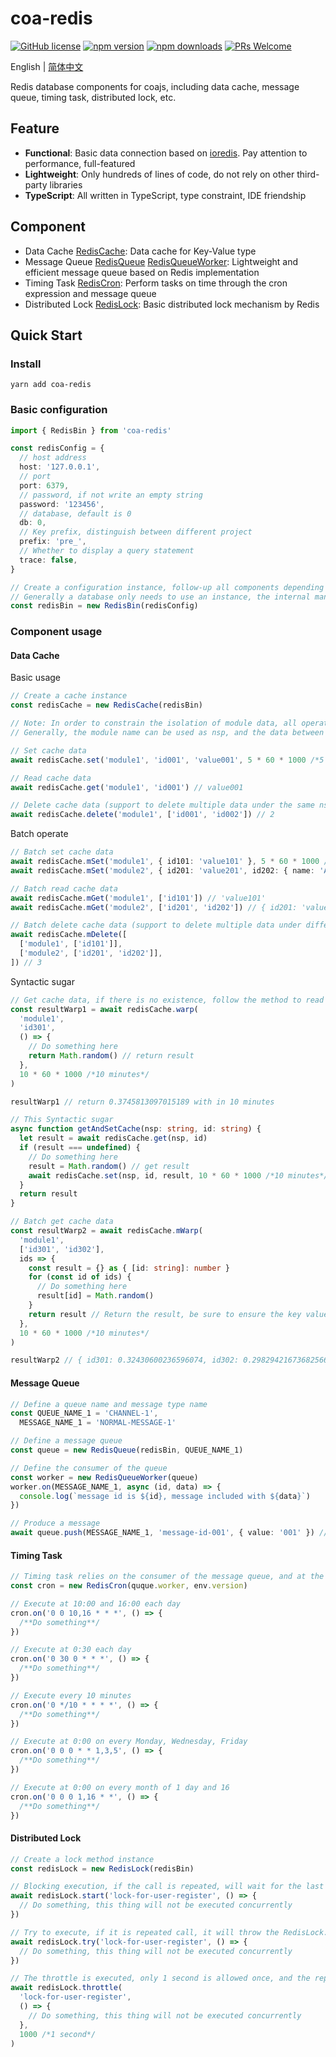 # coa-redis

[![GitHub license](https://img.shields.io/badge/license-MIT-green.svg?style=flat-square)](LICENSE)
[![npm version](https://img.shields.io/npm/v/coa-redis.svg?style=flat-square)](https://www.npmjs.org/package/coa-redis)
[![npm downloads](https://img.shields.io/npm/dm/coa-redis.svg?style=flat-square)](http://npm-stat.com/charts.html?package=coa-redis)
[![PRs Welcome](https://img.shields.io/badge/PRs-welcome-brightgreen.svg?style=flat-square)](https://github.com/coajs/coa-redis/pulls)

English | [简体中文](README.zh-CN.md)

Redis database components for coajs, including data cache, message queue, timing task, distributed lock, etc.

## Feature

- **Functional**: Basic data connection based on [ioredis](https://github.com/luin/ioredis). Pay attention to performance, full-featured
- **Lightweight**: Only hundreds of lines of code, do not rely on other third-party libraries
- **TypeScript**: All written in TypeScript, type constraint, IDE friendship

## Component

- Data Cache [RedisCache](#Data-Cache): Data cache for Key-Value type
- Message Queue [RedisQueue](#Message-Queue) [RedisQueueWorker](#消息队列): Lightweight and efficient message queue based on Redis implementation
- Timing Task [RedisCron](#Timing-Task): Perform tasks on time through the cron expression and message queue
- Distributed Lock [RedisLock](#Distributed-Lock): Basic distributed lock mechanism by Redis

## Quick Start

### Install

```shell
yarn add coa-redis
```

### Basic configuration

```typescript
import { RedisBin } from 'coa-redis'

const redisConfig = {
  // host address
  host: '127.0.0.1',
  // port
  port: 6379,
  // password, if not write an empty string
  password: '123456',
  // database, default is 0
  db: 0,
  // Key prefix, distinguish between different project
  prefix: 'pre_',
  // Whether to display a query statement
  trace: false,
}

// Create a configuration instance, follow-up all components depending on this configuration instance
// Generally a database only needs to use an instance, the internal management connection pool
const redisBin = new RedisBin(redisConfig)
```

### Component usage

#### Data Cache

Basic usage

```typescript
// Create a cache instance
const redisCache = new RedisCache(redisBin)

// Note: In order to constrain the isolation of module data, all operations of the cache instance need to pass nsp parameters and cannot be omitted.
// Generally, the module name can be used as nsp, and the data between each nsp is isolated from each other.

// Set cache data
await redisCache.set('module1', 'id001', 'value001', 5 * 60 * 1000 /*5 minutes*/) // 1

// Read cache data
await redisCache.get('module1', 'id001') // value001

// Delete cache data (support to delete multiple data under the same nsp)
await redisCache.delete('module1', ['id001', 'id002']) // 2
```

Batch operate

```typescript
// Batch set cache data
await redisCache.mSet('module1', { id101: 'value101' }, 5 * 60 * 1000 /*5 minutes*/) // 1
await redisCache.mSet('module2', { id201: 'value201', id202: { name: 'A2', title: 'a2' } }, 5 * 60 * 1000 /*5 minutes*/) // 2

// Batch read cache data
await redisCache.mGet('module1', ['id101']) // 'value101'
await redisCache.mGet('module2', ['id201', 'id202']) // { id201: 'value201', id202: { name: 'A2', title: 'a2' }

// Batch delete cache data (support to delete multiple data under different nsp)
await redisCache.mDelete([
  ['module1', ['id101']],
  ['module2', ['id201', 'id202']],
]) // 3
```

Syntactic sugar

```typescript
// Get cache data, if there is no existence, follow the method to read and save
const resultWarp1 = await redisCache.warp(
  'module1',
  'id301',
  () => {
    // Do something here
    return Math.random() // return result
  },
  10 * 60 * 1000 /*10 minutes*/
)

resultWarp1 // return 0.3745813097015189 with in 10 minutes

// This Syntactic sugar                                                                                is equivalent to the following
async function getAndSetCache(nsp: string, id: string) {
  let result = await redisCache.get(nsp, id)
  if (result === undefined) {
    // Do something here
    result = Math.random() // get result
    await redisCache.set(nsp, id, result, 10 * 60 * 1000 /*10 minutes*/)
  }
  return result
}

// Batch get cache data
const resultWarp2 = await redisCache.mWarp(
  'module1',
  ['id301', 'id302'],
  ids => {
    const result = {} as { [id: string]: number }
    for (const id of ids) {
      // Do something here
      result[id] = Math.random()
    }
    return result // Return the result, be sure to ensure the key value
  },
  10 * 60 * 1000 /*10 minutes*/
)

resultWarp2 // { id301: 0.32430600236596074, id302: 0.29829421673682566 }
```

#### Message Queue

```typescript
// Define a queue name and message type name
const QUEUE_NAME_1 = 'CHANNEL-1',
  MESSAGE_NAME_1 = 'NORMAL-MESSAGE-1'

// Define a message queue
const queue = new RedisQueue(redisBin, QUEUE_NAME_1)

// Define the consumer of the queue
const worker = new RedisQueueWorker(queue)
worker.on(MESSAGE_NAME_1, async (id, data) => {
  console.log(`message id is ${id}, message included with ${data}`)
})

// Produce a message
await queue.push(MESSAGE_NAME_1, 'message-id-001', { value: '001' }) // 1
```

#### Timing Task

```typescript
// Timing task relies on the consumer of the message queue, and at the same time, you must specify the version number to avoid version upgrade instant task conflicts
const cron = new RedisCron(quque.worker, env.version)

// Execute at 10:00 and 16:00 each day
cron.on('0 0 10,16 * * *', () => {
  /**Do something**/
})

// Execute at 0:30 each day
cron.on('0 30 0 * * *', () => {
  /**Do something**/
})

// Execute every 10 minutes
cron.on('0 */10 * * * *', () => {
  /**Do something**/
})

// Execute at 0:00 on every Monday, Wednesday, Friday
cron.on('0 0 0 * * 1,3,5', () => {
  /**Do something**/
})

// Execute at 0:00 on every month of 1 day and 16
cron.on('0 0 0 1,16 * *', () => {
  /**Do something**/
})
```

#### Distributed Lock

```typescript
// Create a lock method instance
const redisLock = new RedisLock(redisBin)

// Blocking execution, if the call is repeated, will wait for the last call to complete
await redisLock.start('lock-for-user-register', () => {
  // Do something, this thing will not be executed concurrently
})

// Try to execute, if it is repeated call, it will throw the RedisLock.Running error
await redisLock.try('lock-for-user-register', () => {
  // Do something, this thing will not be executed concurrently
})

// The throttle is executed, only 1 second is allowed once, and the repeat call will be queued to wait for the next 1 second.
await redisLock.throttle(
  'lock-for-user-register',
  () => {
    // Do something, this thing will not be executed concurrently
  },
  1000 /*1 second*/
)
```
